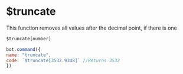 # $truncate

This function removes all values after the decimal point, if there is one

```javascript
$truncate[number]
```

```javascript
bot.command({
name: "truncate",
code: `$truncate[3532.9348]` //Returns 3532
})
```

